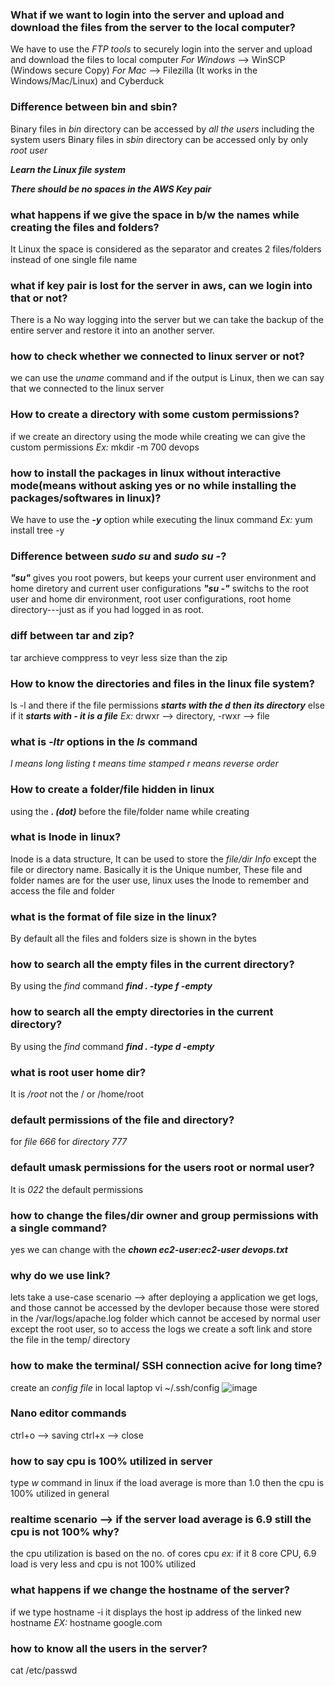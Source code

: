 ### **What if we want to login into the server and upload and download the files from the server to the local computer?**
We have to use the *FTP tools* to securely login into the server and upload and download the files to local computer
*For Windows* --> WinSCP (Windows secure Copy)
*For Mac* --> Filezilla (It works in the Windows/Mac/Linux) and Cyberduck

### Difference between bin and sbin?
Binary files in *bin* directory can be accessed by *all the users* including the system users
Binary files in *sbin* directory can be accessed only by only *root user*


***Learn the Linux file system*** 


***There should be no spaces in the AWS Key pair***


### what happens if we give the space in b/w the names while creating the files and folders?
It Linux the space is considered as the separator and creates 2 files/folders instead of one single file name

### what if key pair is lost for the server in aws, can we login into that or not?
There is a No way logging into the server but we can take the backup of the entire server and restore it into an another server.

### how to check whether we connected to linux server or not?
we can use the *uname* command and if the output is Linux, then we can say that we connected to the linux server

### How to create a directory with some custom permissions?
if we create an directory using the mode while creating we can give the custom permissions
*Ex:* mkdir -m 700 devops 

### how to install the packages in linux without interactive mode(means without asking yes or no while installing the packages/softwares in linux)?
We have to use the ***-y*** option while executing the linux command
*Ex:* yum install tree -y

### Difference between *sudo su* and *sudo su -*?
***"su"*** gives you root powers, but keeps your current user environment and home diretory and current user configurations
***"su -"*** switchs to the root user and home dir environment, root user configurations, root home directory---just as if you had logged in as root.

### diff between tar and zip?
tar archieve comppress to veyr less size than the zip

### How to know the directories and files in the linux file system? 
ls -l and there if the file permissions ***starts with the d then its directory*** else if it ***starts with - it is a file***
*Ex:* drwxr --> directory, -rwxr --> file

### what is *-ltr* options in the *ls* command
*l means long listing*
*t means time stamped*
*r means reverse order*

### How to create a folder/file hidden in linux
using the ***. (dot)*** before the file/folder name while creating

### what is Inode in linux?
Inode is a data structure, It can be used to store the *file/dir Info* except the file or directory name. Basically it is the Unique number, These file and folder names are for the user use, linux uses the Inode to remember and access the file and folder 

### what is the format of file size in the linux?
By default all the files and folders size is shown in the bytes

### how to search all the empty files in the current directory?
By using the *find* command ***find . -type f -empty***  

### how to search all the empty directories in the current directory?
By using the *find* command ***find . -type d -empty***  

### what is root user home dir?
It is */root* not the / or /home/root

### default permissions of the file and directory?
for *file 666*
for *directory 777*

### default umask permissions for the users root or normal user?
It is *022* the default permissions

### how to change the files/dir owner and group permissions with a single command?
yes we can change with the ***chown ec2-user:ec2-user devops.txt***

### why do we use link?
lets take a use-case scenario --> after deploying a application we get logs, and those cannot be accessed by the devloper because those were stored in the /var/logs/apache.log folder which cannot be accesed by normal user except the root user, so to access the logs we create a soft link and store the file in the temp/ directory 

### how to make the terminal/ SSH connection acive for long time?
create an *config file* in local laptop
vi ~/.ssh/config
![image](https://github.com/bhargavsp/Linux/assets/45779321/2852a047-6485-4282-84c2-cbd8dbdc1940)

### Nano editor commands
ctrl+o --> saving
ctrl+x --> close

### how to say cpu is 100% utilized in server
type *w* command in linux if the load average is more than 1.0 then the cpu is 100% utilized in general

### realtime scenario --> if the server load average is 6.9 still the cpu is not 100% why?
the cpu utilization is based on the no. of cores cpu
*ex:* if it 8 core CPU, 6.9 load is very less and cpu is not 100% utilized

### what happens if we change the hostname of the server?
if we type hostname -i it displays the host ip address of the linked new hostname
*EX:* hostname google.com

### how to know all the users in the server?
cat /etc/passwd

